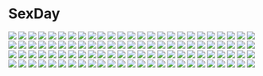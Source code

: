 # SexDay
![](https://konachan.com/image/915ae2f37ed2306fc8a7618776cf541b/Konachan.com%20-%2068384%20bell_zephyr%20blush%20cameltoe%20erect_nipples%20night_wizard%20over_drive%20swimsuit%20wave_ride.jpg)
![](https://konachan.com/jpeg/ddd28a3d1e184792f04aff229ce9f34a/Konachan.com%20-%20251950%20brown_hair%20failure_penguin%20food%20kaga_%28kancolle%29%20miss_cloud%20ponytail%20signed%20skirt%20tagme_%28artist%29%20thighhighs%20uniform%20white%20yellow_eyes%20zettai_ryouiki.jpg)
![](https://konachan.com/image/9afb74d24e09aad11af30796b9ba34d6/Konachan.com%20-%20234416%20aliasing%20animal_ears%20blonde_hair%20foxgirl%20horomasa%20long_hair%20original%20red_eyes%20twintails.jpg)
![](https://konachan.com/jpeg/9ad7bcd3ba0581104ffc3d9162c8cc2f/Konachan.com%20-%20138846%20barefoot%20bikini%20black_hair%20blush%20chibi%20hirasawa_ui%20k-on%21%20k10k%20long_hair%20nakano_azusa%20red_eyes%20short_hair%20suzuki_jun%20swimsuit%20twintails%20wink.jpg)
![](https://konachan.com/image/5fe2a7d2f5fd06a65e740aa647042b6f/Konachan.com%20-%20122224%20blush%20brown_hair%20emily%20game_cg%20kashii_airi%20loli%20maid%20ro-kyu-bu%21.jpg)
![](https://konachan.com/image/582df9dd3e5dfdfcfa82c81d05bdc1a3/Konachan.com%20-%20201692%20anthropomorphism%20blonde_hair%20boots%20clouds%20elbow_gloves%20gloves%20headband%20long_hair%20rensouhou-chan%20shon%20signed%20sky%20swim_ring%20thighhighs%20water%20yellow_eyes.jpg)
![](https://konachan.com/image/5fcca62baea84e7dcf947117ee3df323/Konachan.com%20-%20128735%20censored%20cum%20fellatio%20penis%20tagme.jpg)
![](https://konachan.com/image/038f4b5054e98423ae73ee9a26ed9c8a/Konachan.com%20-%2027537%20asakura_ryouko%20chibi%20kimidori_emiri%20nagato_yuki%20suzumiya_haruhi_no_yuutsu.jpg)
![](https://konachan.com/image/79d4b12f61a019767bfce22ac7973845/Konachan.com%20-%2051522%20hatsune_miku%20vocaloid.jpg)
![](https://konachan.com/image/acb76e33e9975d425ca269b5ec1be46e/Konachan.com%20-%2041867%20blue%20luminous_arc%20pollon.jpg)
![](https://konachan.com/image/5c06b0eebb79485c79992a035bc4b65b/Konachan.com%20-%20188930%20blonde_hair%20dress%20fan%20hat%20long_hair%20nilitsu%20orange_eyes%20third-party_edit%20touhou%20yakumo_yukari.jpg)
![](https://konachan.com/image/cd9d4efe5937da8e5d31a6e010637b73/Konachan.com%20-%20239125%20aki_%28akikaze_asparagus%29%20andira_%28granblue_fantasy%29%20ass%20bed%20blonde_hair%20breasts%20cleavage%20granblue_fantasy%20loli%20red_eyes%20tail.jpg)
![](https://konachan.com/jpeg/6b8b564301c48f305dc02dced929d660/Konachan.com%20-%20232789%20blush%20bra%20breasts%20cleavage%20long_hair%20open_shirt%20red_eyes%20umibouzo_%28niito%29%20underwear%20white%20white_hair%20wink.jpg)
![](https://konachan.com/image/407731f379cc07b58cc4cd6daaf9533a/Konachan.com%20-%20176530%20blue_eyes%20blue_hair%20bunny%20cape%20gloves%20hatsune_miku%20kari_kenji%20long_hair%20pantyhose%20twintails%20vocaloid%20wink%20yuki_miku%20yukine_%28vocaloid%29.jpg)
![](https://konachan.com/image/3243917d799bf4fcaf01ca786a8168bf/Konachan.com%20-%20137394%20favorite%20game_cg%20hoshizora_no_memoria%20mare_s_ephemeral%20pool%20school_swimsuit%20shida_kazuhiro%20swimsuit%20tagme%20twintails%20wet%20white_hair%20yellow_eyes.jpg)
![](https://konachan.com/image/387bd62bf89f85a24e93b89616caf026/Konachan.com%20-%20208779%20bikini%20blonde_hair%20blue_eyes%20breasts%20cleavage%20erect_nipples%20goggles%20navel%20pekoneko%20ribbons%20spear%20swimsuit%20twintails%20weapon%20white%20wristwear.jpg)
![](https://konachan.com/jpeg/7246246a051bfd94abaebc68ac6b5436/Konachan.com%20-%20168797%20all_male%20aoi_%28artist%29%20blue_eyes%20japanese_clothes%20katana%20male%20polychromatic%20ponytail%20saitou_hajime%20samurai%20scarf%20sword%20weapon.jpg)
![](https://konachan.com/image/057fa7b5d40f94111668d2ceab29ed3d/Konachan.com%20-%2043226%20japanese_clothes%20miko%20sakaagari_hurricane.jpg)
![](https://konachan.com/jpeg/29196e512e4493b3f533f7d15fd3cf0a/Konachan.com%20-%20183935%20idun%26idunna%20puzzle_%26_dragons%20yamaneko.jpg)
![](https://konachan.com/image/6f6e606719ac44a0b730cd263445263c/Konachan.com%20-%20277458%206u_%28eternal_land%29%20bell%20blush%20bow%20catgirl%20gloves%20gray_hair%20headband%20long_hair%20ribbons%20scan%20skirt%20tail%20thighhighs%20yellow_eyes.jpg)
![](https://konachan.com/image/3ec9d4f4008427c018db0fe9a90e4b72/Konachan.com%20-%2031780%20amagahara_inaho%20blonde_hair%20blue_eyes%20blush%20favorite%20game_cg%20happy_margaret%21%20kokonoka%20minahase_karin%20red_hair%20school_uniform.jpg)
![](https://konachan.com/jpeg/949485b0f8708439658d3292c06f7b57/Konachan.com%20-%20198265%20aqua_eyes%20blonde_hair%20bra%20breasts%20cait%20cleavage%20garter_belt%20kashiwazaki_sena%20navel%20panties%20scenic%20stockings%20sunset%20thighhighs%20tree%20underwear.jpg)
![](https://konachan.com/image/9b65c9f560699de3d93a8919872210be/Konachan.com%20-%2081217%20detective_conan%20hakuba_saguru%20hattori_heiji%20kaitou_kid%20kudou_shinichi.jpg)
![](https://konachan.com/image/c58824b2be0b2101fca95846a94b0360/Konachan.com%20-%20268055%20abandon_ranka%20all_male%20anthropomorphism%20chain%20gloves%20gray_hair%20hoodie%20katana%20male%20short_hair%20sword%20touken_ranbu%20water%20weapon%20yellow_eyes.jpg)
![](https://konachan.com/jpeg/893c6cb565ef55fa91f82438b38e9991/Konachan.com%20-%20280088%20animal_ears%20anus%20barefoot%20breasts%20game_cg%20green_eyes%20nipples%20nopan%20open_shirt%20pink_hair%20pussy%20sakuraba_iroha%20sweet%26tea%20tail%20uncensored%20wolfgirl.jpg)
![](https://konachan.com/image/bd65dd0f4e3f5a461818d1cd08bf8df8/Konachan.com%20-%2098108%20all_male%20male%20mobile_suit_gundam%20mobile_suit_gundam_00%20setsuna_f_seiei.jpg)
![](https://konachan.com/jpeg/dbc7235b6df3227e797e03db60f7cd42/Konachan.com%20-%20242458%20building%20car%20city%20green_hair%20kazami_yuuka%20kikimifukuri%20ruins%20short_hair%20skirt%20touhou.jpg)
![](https://konachan.com/image/0c594b6d45f0bc13a1418c1e0f37b531/Konachan.com%20-%2078575%20ashibe_ryou%20close%20kazoku_keikaku%20long_hair%20sunset%20takayashiki_matsuri.jpg)
![](https://konachan.com/jpeg/73829ce98d620e17c8a0a839d0440858/Konachan.com%20-%20265494%20animal%20asuka_%28louyun%29%20butterfly%20clouds%20fish%20flowers%20green_eyes%20long_hair%20original%20sky%20thighhighs%20white_hair.jpg)
![](https://konachan.com/jpeg/4b35cf1cdf249c36a6341eea70bcad42/Konachan.com%20-%2095010%20logo%20to_aru_majutsu_no_index%20transparent%20vector.jpg)
![](https://konachan.com/jpeg/ab52312d001523e55db29af839630781/Konachan.com%20-%20206984%202girls%20black_hair%20blue_eyes%20blush%20green_eyes%20kazenokaze%20long_hair%20original%20red_hair%20sword%20weapon.jpg)
![](https://konachan.com/image/387b13709a355af7f7e3fd528457c5da/Konachan.com%20-%20100803%20aonoe%20aqua_eyes%20close%20megurine_luka%20tears%20vocaloid%20white_hair.jpg)
![](https://konachan.com/jpeg/b7e0496e08ede808c504010161513f77/Konachan.com%20-%20172511%20dress%20feathers%20game_cg%20grimoire_no_shisho%20juris_elmar%20long_hair%20magic%20marushin_%28denwa0214%29%20purple_eyes%20purple_hair%20ribbons.jpg)
![](https://konachan.com/image/970b2d9cae8fc0b95d8e1f91f83baaea/Konachan.com%20-%2034144%20tagme.jpg)
![](https://konachan.com/image/181c5d3941481e4a7deb460542fab2c3/Konachan.com%20-%2098174%20ass%20barefoot%20bikini%20cameltoe%20galge.com%20green_eyes%20kure_masahiro%20logo%20purple_hair%20swimsuit%20tan_lines.jpg)
![](https://konachan.com/jpeg/4ddb01ff4e10c3b07aa333ae0a041ccf/Konachan.com%20-%20273262%2050yen%20all_male%20black_hair%20brown_hair%20drink%20food%20gray_hair%20group%20iwatooshi%20long_hair%20male%20orange_eyes%20orange_hair%20ponytail%20red_eyes%20touken_ranbu.jpg)
![](https://konachan.com/image/b62a329429cd1fcb382a674b7ab2a3c1/Konachan.com%20-%2074059%20blush%20loli%20maid%20morinaga_korune%20panties%20pantyhose%20scan%20school_uniform%20skirt%20skirt_lift%20thighhighs%20underwear.jpg)
![](https://konachan.com/image/70865355d72349387aa1973be094ec07/Konachan.com%20-%20112513%20black_rock_shooter%20kuroi_mato%20male%20rituiti.jpg)
![](https://konachan.com/image/c286d19dae6eac6b0c95fae468cde6dc/Konachan.com%20-%20201591%20anthropomorphism%20blood%20breasts%20gray_hair%20japanese_clothes%20long_hair%20ray83222%20red_eyes%20sarashi%20skirt%20thighhighs%20torn_clothes%20underwear%20wink.jpg)
![](https://konachan.com/image/4d3991723f5a85a2aeccfdb8063fae8a/Konachan.com%20-%20142041%20blue_eyes%20blue_hair%20blush%20cirno%20clouds%20sasajqazwsx%20short_hair%20sky%20touhou%20water.jpg)
![](https://konachan.com/image/4c7005be1efc09f9ca9636fe3f05b4d5/Konachan.com%20-%20132052%20hatsune_miku%20vocaloid%20yokiri.jpg)
![](https://konachan.com/image/72451746fede03e346757a06384b56c4/Konachan.com%20-%207511%20blonde_hair%20blush%20panties%20school_uniform%20tagme%20thighhighs%20underwear.jpg)
![](https://konachan.com/image/60b6fa67cd372c0489f41b71796783e4/Konachan.com%20-%20178536%20boots%20brown_hair%20idolmaster%20navel%20ponytail%20purple_eyes%20short_hair%20signed%20tears%20tie%20wristwear%20yae_%28mono110%29%20yokoyama_nao.jpg)
![](https://konachan.com/image/7f8444f2589c31eab4fafca8eb00cb01/Konachan.com%20-%2058353%20black_rock_shooter%20kuroi_mato.jpg)
![](https://konachan.com/image/f516320a5282be0ae9fba3cb3dcc44dc/Konachan.com%20-%20252455%20animal%20food%20halloween%20hat%20nobody%20original%20pocky%20signed%20witch_hat%20yutaka_kana.jpg)
![](https://konachan.com/image/0efb1dd3078a658af4ba84b3e4a043dd/Konachan.com%20-%20242264%20braids%20dress%20emilia_%28re%3Azero%29%20flowers%20gray_hair%20long_hair%20pink_eyes%20pointed_ears%20re%3Azero_kara_hajimeru_isekai_seikatsu%20ribbons%20saraki.jpg)
![](https://konachan.com/image/896a1b7fbc0fba0afdbfe4c6c3182b59/Konachan.com%20-%2083508%2011spring%20brown_hair%20goggles%20green_hair%20gumi%20mosaic_roll_%28vocaloid%29%20orange_eyes%20sunglasses%20vocaloid.jpg)
![](https://konachan.com/jpeg/8a31a8bccd5f5ffecd8a747c636216b3/Konachan.com%20-%20223845%20animal%20building%20epona%20grass%20horse%20nousseir_aissa%20scenic%20the_legend_of_zelda%20third-party_edit%20tree.jpg)
![](https://konachan.com/jpeg/0aa3988b2e7bcfb026a58fa6cb1afc61/Konachan.com%20-%20138378%20horns%20mechagirl%20nikuman_umeew%20pointed_ears%20tagme%20weapon%20white.jpg)
![](https://konachan.com/jpeg/459786df8e2555090140ab60763c79e0/Konachan.com%20-%20256613%20aqua_eyes%20blush%20brown_hair%20close%20fate_%28series%29%20glasses%20gloves%20hug%20kawacy%20male%20military%20pink_eyes%20pink_hair%20short_hair%20uniform%20waifu2x%20watermark.jpg)
![](https://konachan.com/image/10ab1bba9bc11bf6b856a773e82789ee/Konachan.com%20-%2092744%20black_hair%20breasts%20censored%20game_cg%20japanese_clothes%20kurenai_no_tsuki%20miko%20nipples%20pussy%20riv%20short_hair%20spread_legs%20spread_pussy%20yellow_eyes.jpg)
![](https://konachan.com/image/1174cf108da4d87348cdd831afca5dc2/Konachan.com%20-%20302557%20aqua_eyes%20aqua_hair%20feathers%20hatsune_miku%20iyokamioto%20long_hair%20ribbons%20skirt%20thighhighs%20twintails%20vocaloid.jpg)
![](https://konachan.com/jpeg/eec7f0e23026274e93501f648e932ba5/Konachan.com%20-%20150616%20brown_eyes%20brown_hair%20long_hair%20mink_%28onii-chan%29%20onii-chan_ni_wa_zettai_ienai_taisetsu_na_koto%20panties%20school_uniform%20thighhighs%20tita_j%20underwear.jpg)
![](https://konachan.com/jpeg/800c6f45859e67060c3a94feb28e2262/Konachan.com%20-%20243120%20bekkourico%20black_hair%20blush%20brown_hair%20dangan-ronpa%20game_console%20kneehighs%20long_hair%20male%20nanami_chiaki%20red_eyes%20ribbons%20short_hair%20skirt%20tears%20tie.jpg)
![](https://konachan.com/jpeg/4b928af62f87a4dba6f8edb6709f85a3/Konachan.com%20-%20169572%20black_hair%20blush%20breast_grab%20breasts%20headdress%20kujou_rin%20kyuchan%20long_hair%20maid%20nipples%20open_shirt%20ponytail%20purple_eyes%20to_love_ru.jpg)
![](https://konachan.com/jpeg/c773a6e98d46eeebe35e6865a0a09721/Konachan.com%20-%20241940%20apron%20black_hair%20blue_eyes%20bow%20braids%20brown_eyes%20brown_hair%20dress%20kotegawa_yui%20logo%20long_hair%20pink_hair%20ponytail%20skirt%20to_love_ru%20yuuki_mikan.jpg)
![](https://konachan.com/jpeg/c01bc0dd1b9e84879c81b3dd16538e7e/Konachan.com%20-%20275211%20aqua_eyes%20bed%20blonde_hair%20blush%20bodysuit%20bradamante%20braids%20breasts%20cum%20fate_%28series%29%20garter%20long_hair%20nipples%20pussy%20sex%20twintails%20uzuki_karasu%20waifu2x.jpg)
![](https://konachan.com/jpeg/c924a39d0a2663a9400a3cec4d1a4f66/Konachan.com%20-%20121895%20blush%20game_cg%20japanese_clothes%20sengoku_hime%20tagme.jpg)
![](https://konachan.com/image/da2bbe1a657be48253355cee1adfbfa8/Konachan.com%20-%2038640%20kouzuki_yuuko%20muv-luv%20no_bra%20nopan%20open_shirt.jpg)
![](https://konachan.com/jpeg/0519c2dffa4de9fa4fe503ba61ba4ea4/Konachan.com%20-%2044157%20beach%20swimsuit%20taka_tony.jpg)
![](https://konachan.com/image/de6ba5b445a1598cd07db5ddb938278d/Konachan.com%20-%20261329%20angel_beats%21%20date_a_live%20fate_%28series%29%20group%20hakurei_reimu%20kaname_madoka%20magic%20miko%20misaka_mikoto%20rem_%28re%3Azero%29%20saber%20sword%20touhou%20weapon%20yuuki_asuna.jpg)
![](https://konachan.com/image/78becb42fd75b16a7fa1d2ff2ea14a71/Konachan.com%20-%2097217%20barefoot%20cake%20charlotte_e_yeager%20erica_hartmann%20food%20francesca_lucchini%20gertrud_barkhorn%20hi-ho-%20miyafuji_yoshika%20sanya_v_litvyak%20strike_witches.jpg)
![](https://konachan.com/image/8f73a5639b3bf470181b8ebd2675eddd/Konachan.com%20-%20294735%202girls%20black_hair%20blonde_hair%20book%20braids%20dress%20flowers%20gloves%20green_eyes%20kippu%20long_hair%20original%20purple_eyes%20short_hair%20signed%20suit%20tie.jpg)
![](https://konachan.com/jpeg/6af1a4501fadb7e22195441dcba022f9/Konachan.com%20-%20192479%20aqua_eyes%20bow%20candy%20chibi%20chocolate%20computer%20drink%20food%20game_cg%20giga%20gray_hair%20group%20long_hair%20mermaid%20navel%20nironiro%20pocky%20red_eyes%20twintails.jpg)
![](https://konachan.com/image/dbe44f84aa9a0358b7e157e7d5de4706/Konachan.com%20-%20133954%20close%20guilty_crown%20yuzuriha_inori.jpg)
![](https://konachan.com/image/e296de21a163e5c84b2ee6ad127cab5b/Konachan.com%20-%20270669%20bang_dream%21%20breasts%20butterfly%20cleavage%20dress%20flowers%20headband%20long_hair%20masa_%28mirage77%29%20minato_yukina%20necklace%20rose%20signed%20water%20yellow_eyes.jpg)
![](https://konachan.com/image/494a60fb3ebb356d472cc8ad6a01d729/Konachan.com%20-%20172688%20bloomers%20book%20bow%20braids%20cirno%20demon%20dress%20fairy%20group%20hat%20headdress%20koakuma%20leaves%20maid%20nude%20red_eyes%20rumia%20topless%20touhou%20vampire%20water%20wings.jpg)
![](https://konachan.com/image/e0b45128dfc0f7255be3ee26194151b3/Konachan.com%20-%20266939%20aircraft%20animal%20aqua_eyes%20breasts%20building%20clouds%20combat_vehicle%20dress%20fang%20gun%20jay_xu%20long_hair%20orange_hair%20ponytail%20signed%20sky%20thighhighs%20weapon.jpg)
![](https://konachan.com/image/7e78e4acdb848cd4c69576b1872c9ea5/Konachan.com%20-%20185933%202girls%20animal%20bird%20blue_eyes%20building%20cangchen%20city%20clouds%20hoodie%20ia%20katana%20long_hair%20skirt%20sky%20stars%20sunset%20sword%20vocaloid%20voiceroid%20weapon.jpg)
![](https://konachan.com/image/50dcd0393be1b4d5a917e2e390f0f77a/Konachan.com%20-%20236231%20ass%20bra%20chou_yoriyuki%20cropped%20girls_und_panzer%20nishizumi_miho%20shimada_arisu%20underwear.jpg)
![](https://konachan.com/image/502d2d354931df3c4b3ec552b0bde221/Konachan.com%20-%20186360%20himawari%21%21_%7Eanata_dake_wo_mitsumeteru%7E%20light%20mikaduki_tenma%20p19%20school_uniform%20thighhighs.jpg)
![](https://konachan.com/image/3439af6b3de2f61540b7bdc3580d1c5a/Konachan.com%20-%20219304%20aqua_eyes%20black_hair%20chinese_clothes%20flowers%20headdress%20long_hair%20luo_tianyi%20oop%20tattoo%20umbrella%20vocaloid%20vocaloid_china%20water%20wristwear.jpg)
![](https://konachan.com/image/60688bcf63c41a8925880982af40db2b/Konachan.com%20-%2062798%20blue_eyes%20blue_hair%20blush%20bra%20brown_hair%20green_eyes%20green_hair%20kaon%20long_hair%20panties%20scan%20setsuna%20stockings%20tarurotte%20thighhighs%20underwear.jpg)
![](https://konachan.com/jpeg/2c611c5c569e20b9782b3d346c19c5ed/Konachan.com%20-%20301089%20bandage%20crossover%20food%20gray_hair%20hanetsuka%20idolmaster%20idolmaster_shiny_colors%20long_hair%20pokemon%20purple_eyes%20snom%20twintails%20yuukoku_kiriko.jpg)
![](https://konachan.com/image/4abbb67b42b0d1b36ebcabca6d7a571e/Konachan.com%20-%2010016%20elwing%20panties%20pointed_ears%20shining_tears%20taka_tony%20underwear.jpg)
![](https://konachan.com/jpeg/5a306cd858748562df2178f58b593428/Konachan.com%20-%20179967%20aircraft%20building%20city%20inubashiri_momiji%20kochiya_sanae%20shameimaru_aya%20touhou%20uu_uu_zan%20wolfgirl%20yasaka_kanako.jpg)
![](https://konachan.com/image/e202608dfb3e4ea46723cbfdbc0fe79e/Konachan.com%20-%20136593%20barefoot%20black_hair%20bow%20flowers%20fujiwara_no_mokou%20houraisan_kaguya%20japanese_clothes%20kimono%20long_hair%20petals%20red_eyes%20sougishi_ego%20touhou%20white_hair.jpg)
![](https://konachan.com/image/f6f313091c35267ee2d84eeccd72a3e5/Konachan.com%20-%20100794%20ama_ane%20game_cg%20green_eyes%20kumatora_tatsumi%20leaves%20panties%20peassoft%20pink_hair%20underwear%20yashima_yuzuki.jpg)
![](https://konachan.com/jpeg/b7c7cde9a278317b6077644e6597d4a9/Konachan.com%20-%2099358%20bath%20blonde_hair%20blush%20breasts%20game_cg%20nipples%20nude%20skyfish%20soukyuu_no_soleil%20tagme_%28character%29%20tsurugi_hagane.jpg)
![](https://konachan.com/image/3485b67de94702329162a4c6d375b6f8/Konachan.com%20-%20253871%20black_hair%20blush%20caburi_aki%20long_hair%20original%20panties%20panty_pull%20phone%20pussy%20pussy_juice%20ribbons%20skirt_lift%20thighhighs%20uncensored%20underwear.jpg)
![](https://konachan.com/jpeg/8f6c664f3a3fa54c69a0ec38db25b82a/Konachan.com%20-%20115083%20barefoot%20black_hair%20blue_eyes%20blue_hair%20gloves%20green_hair%20gumi%20hatsune_miku%20long_hair%20original%20red_eyes%20short_hair%20skirt%20twintails%20vocaloid.jpg)
![](https://konachan.com/image/415382388fe08f670613c90b278e6282/Konachan.com%20-%205439%20dogs%3A_bullets_%26_carnage%20fuyumine_naoto.jpg)
![](https://konachan.com/jpeg/42ca70002fb906264d4d3e7c9170ae36/Konachan.com%20-%20283392%20apple%20barefoot%20brown_eyes%20brown_hair%20cameltoe%20clione_chestnut%20esper_mami%20food%20fruit%20leotard%20loli%20sakura_mami%20signed%20waifu2x.jpg)
![](https://konachan.com/jpeg/49b95b11d031ba067ce5dc7530edf977/Konachan.com%20-%20305007%20anthropomorphism%20aqua_eyes%20azur_lane%20black_hair%20boots%20breasts%20cleavage%20garter%20goggles%20gun%20hat%20long_hair%20seigetsu_kotaku%20skirt%20techgirl%20weapon.jpg)
![](https://konachan.com/jpeg/b7c788e09d971dd90b0e35253410796d/Konachan.com%20-%20218065%202girls%20bike_shorts%20blonde_hair%20blue_eyes%20blush%20bow%20gym_uniform%20headband%20kneehighs%20red_eyes%20red_hair%20ribbons%20scan%20shorts%20shoujo_ai%20yuru_yuri.jpg)
![](https://konachan.com/image/603289656eb6de77c95bb15fa53ca9ec/Konachan.com%20-%2060254%20black_hair%20blue_eyes%20gray%20hatsune_miku%20nekonomimiko%20polychromatic%20vocaloid.jpg)
![](https://konachan.com/image/a9920a614d1aaf9d6f41745c9fd9d5fe/Konachan.com%20-%2052793%20blue_hair%20blush%20canvas2_niji_iro_no_sketch%20close%20fujinami_tomoko%20red_eyes.jpg)
![](https://konachan.com/image/80e5efb1ed523285be8f434de1987846/Konachan.com%20-%2081232%20all_male%20kagamine_len%20male%20vocaloid.jpg)
![](https://konachan.com/jpeg/f4cda0279b6fcb19b9a2b8de5ae394ce/Konachan.com%20-%20207762%20black_hair%20blush%20cameltoe%20love_live%21_school_idol_project%20red_eyes%20swimsuit%20twintails%20yazawa_nico.jpg)
![](https://konachan.com/image/5f93dc0b15436a400106df37aa2ca82e/Konachan.com%20-%20165990%20inaresi%20kagamine_len%20kagamine_rin%20male%20sunset%20vocaloid.jpg)
![](https://konachan.com/image/4a8820c554b50fd3f945970263ea0696/Konachan.com%20-%20256791%20aqua_eyes%20blush%20bra%20breasts%20cian_yo%20long_hair%20nipples%20open_shirt%20overwatch%20ponytail%20pussy%20pussy_juice%20thighhighs%20uncensored%20underwear%20watermark.jpg)
![](https://konachan.com/image/fc96a15cdff5828fdd318928af3e649c/Konachan.com%20-%20139207%20barefoot%20bed%20n3%20red_eyes%20remilia_scarlet%20ribbons%20touhou%20vampire%20wings.jpg)
![](https://konachan.com/image/cfe9a1c694b709b6115714ae3cd7e693/Konachan.com%20-%2071894%20all_male%20kagamine_len%20male%20vocaloid.jpg)
![](https://konachan.com/image/7cd3a4f4a1d874581b1bf2fbb8ba4751/Konachan.com%20-%20288207%20ass%20blonde_hair%20blush%20breast_hold%20breasts%20dark_skin%20fang%20green_eyes%20heart%20long_hair%20machio_naruzou%20male%20navel%20nude%20sakura_hibiki%20shorts.jpg)
![](https://konachan.com/jpeg/55019338260b20935b0eb550cee7daeb/Konachan.com%20-%20230073%20aqua_eyes%20aqua_hair%20ass%20hatsune_miku%20long_hair%20saisarisu%20skirt%20thighhighs%20twintails%20vocaloid.jpg)
![](https://konachan.com/image/4393aad29c29eeae138a642689214b1d/Konachan.com%20-%2096066%20bikini%20blue_eyes%20eucliwood_hellscythe%20green_eyes%20kobuichi%20kore_wa_zombie_desu_ka%3F%20muririn%20school_swimsuit%20swimsuit%20white_hair.jpg)
![](https://konachan.com/jpeg/556225b608e27c0ebe8c208119c7b05f/Konachan.com%20-%20261193%20agano_%28kancolle%29%20anthropomorphism%20kantai_collection%20noto_kurumi%20waifu2x.jpg)
![](https://konachan.com/image/5df21886df194b13597364f764f670db/Konachan.com%20-%20240372%20all_male%20fcc%20hyakuya_mikaela%20hyakuya_yuuichirou%20male%20owari_no_seraph.jpg)
![](https://konachan.com/image/caa77e82a163fdb9fe7925298d1aaf33/Konachan.com%20-%20266516%20blonde_hair%20clouds%20dress%20grass%20long_hair%20maquia%20orange_eyes%20pippi_%28p3i2%29%20reflection%20sayonara_no_asa_ni_yakusoku_no_hana_wo_kazarou%20sky%20water.jpg)
![](https://konachan.com/image/b6dc57e5df19219a31b2099b52af90e3/Konachan.com%20-%2096319%20animal_ears%20flowers%20hat%20inubashiri_momiji%20sword%20touhou%20weapon%20wolfgirl.jpg)
